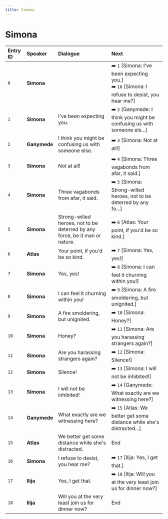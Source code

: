 ```yaml
---
title: Simona
---
```


# Simona


| Entry ID | Speaker | Dialogue | Next |
| :------- | :------ | :------- | :------------ |
| `0` | **Simona** |  | ➡️ `1` \[Simona: I've been expecting you\.\]<br>➡️ `16` \[Simona: I refuse to desist, you hear me?\] |
| `1` | **Simona** | I've been expecting you\. | ➡️ `2` \[Ganymede: I think you might be confusing us with someone els\.\.\.\] |
| `2` | **Ganymede** | I think you might be confusing us with someone else\. | ➡️ `3` \[Simona: Not at all\!\] |
| `3` | **Simona** | Not at all\! | ➡️ `4` \[Simona: Three vagabonds from afar, it said\.\] |
| `4` | **Simona** | Three vagabonds from afar, it said\. | ➡️ `5` \[Simona: Strong\-willed heroes, not to be deterred by any fo\.\.\.\] |
| `5` | **Simona** | Strong\-willed heroes, not to be deterred by any force, be it man or nature\. | ➡️ `6` \[Atlas: Your point, if you'd be so kind\.\] |
| `6` | **Atlas** | Your point, if you'd be so kind\. | ➡️ `7` \[Simona: Yes, yes\!\] |
| `7` | **Simona** | Yes, yes\! | ➡️ `8` \[Simona: I can feel it churning within you\!\] |
| `8` | **Simona** | I can feel it churning within you\! | ➡️ `9` \[Simona: A fire smoldering, but unignited\.\] |
| `9` | **Simona** | A fire smoldering, but unignited\. | ➡️ `10` \[Simona: Honey?\] |
| `10` | **Simona** | Honey? | ➡️ `11` \[Simona: Are you harassing strangers again?\] |
| `11` | **Simona** | Are you harassing strangers again? | ➡️ `12` \[Simona: Silence\!\] |
| `12` | **Simona** | Silence\! | ➡️ `13` \[Simona: I will not be inhibited\!\] |
| `13` | **Simona** | I will not be inhibited\! | ➡️ `14` \[Ganymede: What exactly are we witnessing here?\] |
| `14` | **Ganymede** | What exactly are we witnessing here? | ➡️ `15` \[Atlas: We better get some distance while she's distracted\.\.\.\] |
| `15` | **Atlas** | We better get some distance while she's distracted\. | End |
| `16` | **Simona** | I refuse to desist, you hear me? | ➡️ `17` \[Ilija: Yes, I get that\.\] |
| `17` | **Ilija** | Yes, I get that\. | ➡️ `18` \[Ilija: Will you at the very least join us for dinner now?\] |
| `18` | **Ilija** | Will you at the very least join us for dinner now? | End |
